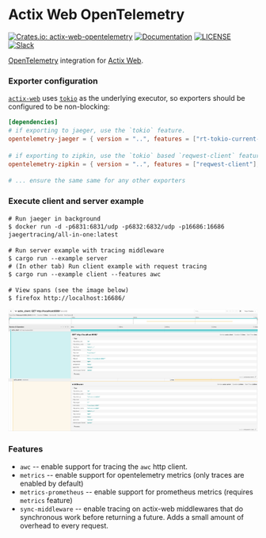 # Actix Web OpenTelemetry

[![Crates.io: actix-web-opentelemetry](https://img.shields.io/crates/v/actix-web-opentelemetry.svg)](https://crates.io/crates/actix-web-opentelemetry)
[![Documentation](https://docs.rs/actix-web-opentelemetry/badge.svg)](https://docs.rs/actix-web-opentelemetry)
[![LICENSE](https://img.shields.io/crates/l/actix-web-opentelemetry)](./LICENSE)
[![Slack](https://img.shields.io/badge/slack-@cncf/otel/rust-brightgreen.svg?logo=slack)](https://cloud-native.slack.com/archives/C03GDP0H023)

[OpenTelemetry](https://opentelemetry.io/) integration for [Actix Web](https://actix.rs/).

### Exporter configuration

[`actix-web`] uses [`tokio`] as the underlying executor, so exporters should be
configured to be non-blocking:

```toml
[dependencies]
# if exporting to jaeger, use the `tokio` feature.
opentelemetry-jaeger = { version = "..", features = ["rt-tokio-current-thread"] }

# if exporting to zipkin, use the `tokio` based `reqwest-client` feature.
opentelemetry-zipkin = { version = "..", features = ["reqwest-client"], default-features = false }

# ... ensure the same same for any other exporters
```

[`actix-web`]: https://crates.io/crates/actix-web
[`tokio`]: https://crates.io/crates/tokio

### Execute client and server example

```console
# Run jaeger in background
$ docker run -d -p6831:6831/udp -p6832:6832/udp -p16686:16686 jaegertracing/all-in-one:latest

# Run server example with tracing middleware
$ cargo run --example server
# (In other tab) Run client example with request tracing
$ cargo run --example client --features awc

# View spans (see the image below)
$ firefox http://localhost:16686/
```

![Jaeger UI](actix-web-opentelemetry/trace.png)

### Features

- `awc` -- enable support for tracing the `awc` http client.
- `metrics` -- enable support for opentelemetry metrics (only traces are enabled by default)
- `metrics-prometheus` -- enable support for prometheus metrics (requires `metrics` feature)
- `sync-middleware` -- enable tracing on actix-web middlewares that do synchronous work before returning a future. Adds a small amount of overhead to every request.
